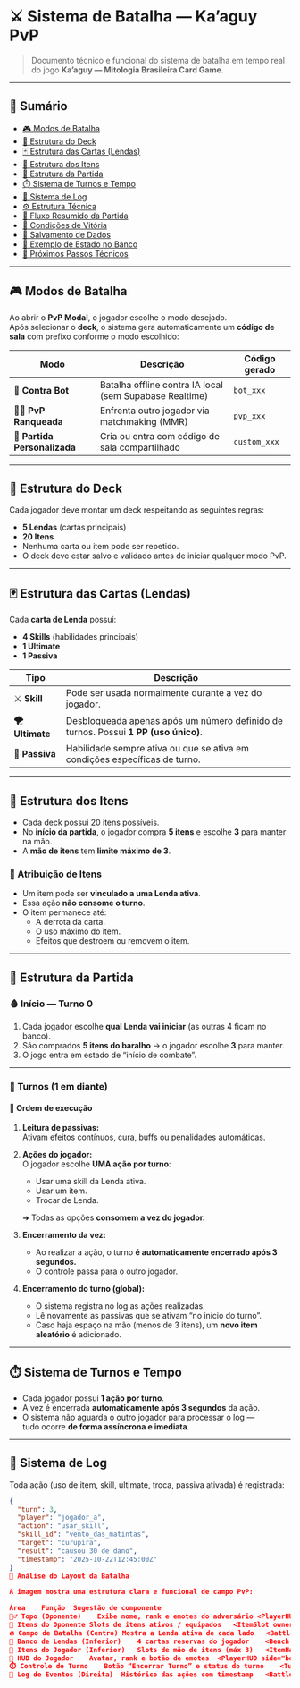 # ⚔️ Sistema de Batalha — Ka’aguy PvP

> Documento técnico e funcional do sistema de batalha em tempo real do jogo **Ka’aguy — Mitologia Brasileira Card Game**.

---

## 📜 Sumário

- [🎮 Modos de Batalha](#-modos-de-batalha)
- [🧩 Estrutura do Deck](#-estrutura-do-deck)
- [🃏 Estrutura das Cartas (Lendas)](#-estrutura-das-cartas-lendas)
- [🎒 Estrutura dos Itens](#-estrutura-dos-itens)
- [🧭 Estrutura da Partida](#-estrutura-da-partida)
- [⏱️ Sistema de Turnos e Tempo](#️-sistema-de-turnos-e-tempo)
- [📜 Sistema de Log](#-sistema-de-log)
- [⚙️ Estrutura Técnica](#️-estrutura-técnica)
- [🧠 Fluxo Resumido da Partida](#-fluxo-resumido-da-partida)
- [🧩 Condições de Vitória](#-condições-de-vitória)
- [💾 Salvamento de Dados](#-salvamento-de-dados)
- [🧱 Exemplo de Estado no Banco](#-exemplo-de-estado-no-banco-matchesstate)
- [🔮 Próximos Passos Técnicos](#-próximos-passos-técnicos)

---

## 🎮 Modos de Batalha

Ao abrir o **PvP Modal**, o jogador escolhe o modo desejado.  
Após selecionar o **deck**, o sistema gera automaticamente um **código de sala** com prefixo conforme o modo escolhido:

| Modo | Descrição | Código gerado |
|------|------------|----------------|
| 🤖 **Contra Bot** | Batalha offline contra IA local (sem Supabase Realtime) | `bot_xxx` |
| 🧍‍♂️ **PvP Ranqueada** | Enfrenta outro jogador via matchmaking (MMR) | `pvp_xxx` |
| 🫱 **Partida Personalizada** | Cria ou entra com código de sala compartilhado | `custom_xxx` |

---

## 🧩 Estrutura do Deck

Cada jogador deve montar um deck respeitando as seguintes regras:

- **5 Lendas** (cartas principais)
- **20 Itens**
- Nenhuma carta ou item pode ser repetido.
- O deck deve estar salvo e validado antes de iniciar qualquer modo PvP.

---

## 🃏 Estrutura das Cartas (Lendas)

Cada **carta de Lenda** possui:

- **4 Skills** (habilidades principais)
- **1 Ultimate**
- **1 Passiva**

| Tipo | Descrição |
|------|------------|
| ⚔️ **Skill** | Pode ser usada normalmente durante a vez do jogador. |
| 🌪️ **Ultimate** | Desbloqueada apenas após um número definido de turnos. Possui **1 PP (uso único)**. |
| 🌱 **Passiva** | Habilidade sempre ativa ou que se ativa em condições específicas de turno. |

---

## 🎒 Estrutura dos Itens

- Cada deck possui 20 itens possíveis.  
- No **início da partida**, o jogador compra **5 itens** e escolhe **3** para manter na mão.
- A **mão de itens** tem **limite máximo de 3**.

### 🧷 Atribuição de Itens
- Um item pode ser **vinculado a uma Lenda ativa**.
- Essa ação **não consome o turno**.
- O item permanece até:
  - A derrota da carta.
  - O uso máximo do item.
  - Efeitos que destroem ou removem o item.

---

## 🧭 Estrutura da Partida

### 🩸 Início — Turno 0

1. Cada jogador escolhe **qual Lenda vai iniciar** (as outras 4 ficam no banco).
2. São comprados **5 itens do baralho** → o jogador escolhe **3** para manter.
3. O jogo entra em estado de “início de combate”.

---

### 🔁 Turnos (1 em diante)

#### 📜 Ordem de execução
1. **Leitura de passivas:**  
   Ativam efeitos contínuos, cura, buffs ou penalidades automáticas.

2. **Ações do jogador:**  
   O jogador escolhe **UMA ação por turno**:
   - Usar uma skill da Lenda ativa.
   - Usar um item.
   - Trocar de Lenda.

   ➜ Todas as opções **consomem a vez do jogador.**

3. **Encerramento da vez:**  
   - Ao realizar a ação, o turno **é automaticamente encerrado após 3 segundos.**
   - O controle passa para o outro jogador.

4. **Encerramento do turno (global):**
   - O sistema registra no log as ações realizadas.
   - Lê novamente as passivas que se ativam “no início do turno”.
   - Caso haja espaço na mão (menos de 3 itens), um **novo item aleatório** é adicionado.

---

## ⏱️ Sistema de Turnos e Tempo

- Cada jogador possui **1 ação por turno**.
- A vez é encerrada **automaticamente após 3 segundos** da ação.
- O sistema não aguarda o outro jogador para processar o log —  
  tudo ocorre **de forma assíncrona e imediata**.

---

## 📜 Sistema de Log

Toda ação (uso de item, skill, ultimate, troca, passiva ativada) é registrada:

```json
{
  "turn": 3,
  "player": "jogador_a",
  "action": "usar_skill",
  "skill_id": "vento_das_matintas",
  "target": "curupira",
  "result": "causou 30 de dano",
  "timestamp": "2025-10-22T12:45:00Z"
}
🧠 Análise do Layout da Batalha

A imagem mostra uma estrutura clara e funcional de campo PvP:

Área	Função	Sugestão de componente
🧍‍♂️ Topo (Oponente)	Exibe nome, rank e emotes do adversário	<PlayerHUD side="top" />
💬 Itens do Oponente	Slots de itens ativos / equipados	<ItemSlot owner="opponent" />
🔥 Campo de Batalha (Centro)	Mostra a Lenda ativa de cada lado	<BattleField /> com <LegendCard />
🎴 Banco de Lendas (Inferior)	4 cartas reservas do jogador	<Bench />
💎 Itens do Jogador (Inferior)	Slots de mão de itens (máx 3)	<ItemHand />
👤 HUD do Jogador	Avatar, rank e botão de emotes	<PlayerHUD side="bottom" />
⏱️ Controle de Turno	Botão “Encerrar Turno” e status do turno	<TurnController />
📜 Log de Eventos (Direita)	Histórico das ações com timestamp	<BattleLog />